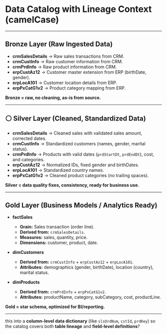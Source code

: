 # Data Catalog with Lineage Context (camelCase)

---

## Bronze Layer (Raw Ingested Data)

* **crmSalesDetails** → Raw sales transactions from CRM.
* **crmCustInfo** → Raw customer information from CRM.
* **crmPrdInfo** → Raw product information from CRM.
* **erpCustAz12** → Customer master extension from ERP (birthDate, gender).
* **erpLocA101** → Customer location details from ERP.
* **erpPxCatG1v2** → Product category mapping from ERP.

**Bronze = raw, no cleaning, as-is from source.**

---

## ⚪ Silver Layer (Cleaned, Standardized Data)

* **crmSalesDetails** → Cleaned sales with validated sales amount, corrected dates.
* **crmCustInfo** → Standardized customers (names, gender, marital status).
* **crmPrdInfo** → Products with valid dates (`prdStartDt`, `prdEndDt`), cost, and categories.
* **erpCustAz12** → Normalized IDs, fixed gender and birthDates.
* **erpLocA101** → Standardized country names.
* **erpPxCatG1v2** → Cleaned product categories (no trailing spaces).

**Silver = data quality fixes, consistency, ready for business use.**

---

## Gold Layer (Business Models / Analytics Ready)

* **factSales**

  * **Grain:** Sales transaction (order line).
  * **Derived from:** `crmSalesDetails`.
  * **Measures:** sales, quantity, price.
  * **Dimensions:** customer, product, date.

* **dimCustomers**

  * **Derived from:** `crmCustInfo` + `erpCustAz12` + `erpLocA101`.
  * **Attributes:** demographics (gender, birthDate), location (country), marital status.

* **dimProducts**

  * **Derived from:** `crmPrdInfo` + `erpPxCatG1v2`.
  * **Attributes:** productName, category, subCategory, cost, productLine.

**Gold = star schema, optimized for BI/reporting.**

---

this into a **column-level data dictionary** (like `slsOrdNum`, `cstId`, `prdKey`) so the catalog covers both **table lineage** and **field-level definitions**?
